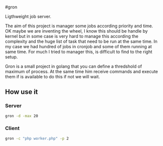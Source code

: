 #gron

Ligthweight job server.

The aim of this project is manager some jobs according priority and time. OK maybe we are inventing the wheel, I know this should be handle by kernel but in some case is very hard to manage this according the complexity and the huge list of task that need to be run at the same time. In my case we had hundred of jobs in cronjob and some of them running at same time. For much I tried to manager this, is difficult to find to the right setup. 

Gron is a small project in golang that you can define a thredshold of maximum of process. At the same time him receive commands and execute them if is available to do this if not we will wait. 

## How use it

### Server
```bash
gron -d -max 20
```

### Client
```bash
gron -c "php worker.php" -p 2
```